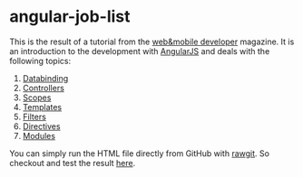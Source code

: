 # angular-job-list

This is the result of a tutorial from the [web&amp;mobile developer](http://www.webundmobile.de/web/api/highlights-web-mobile-developer-3-2014-905427.html) magazine. It is an introduction to the development with [AngularJS](https://angularjs.org/) and deals with the following topics:

1. [Databinding](https://docs.angularjs.org/guide/databinding)
2. [Controllers](https://docs.angularjs.org/guide/controller)
3. [Scopes](https://docs.angularjs.org/guide/scope)
4. [Templates](https://docs.angularjs.org/guide/templates)
5. [Filters](https://docs.angularjs.org/guide/filter)
6. [Directives](https://docs.angularjs.org/guide/directive)
7. [Modules](https://docs.angularjs.org/guide/module)

You can simply run the HTML file directly from GitHub with [rawgit](http://rawgit.com/). So checkout and test the result [here](https://rawgit.com/nadinefriess/angular-job-list/master/index.html).  
